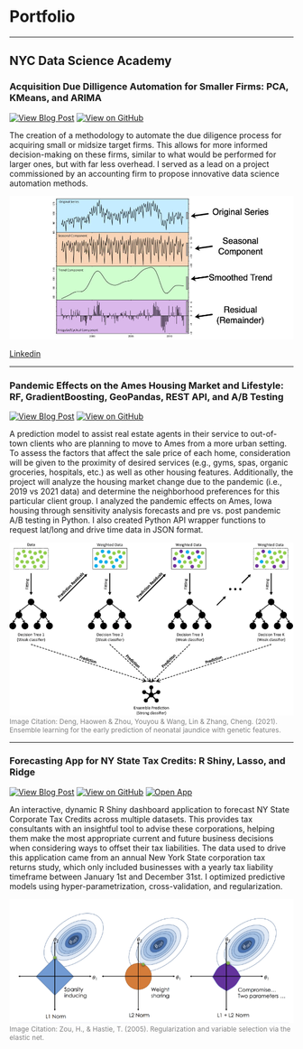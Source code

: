 # Portfolio
---
## NYC Data Science Academy
### Acquisition Due Dilligence Automation for Smaller Firms: PCA, KMeans, and ARIMA

[![View Blog Post](https://img.shields.io/badge/NYCDSA-View_Blog_Post-blue)](https://nycdatascience.com/blog/student-works/capstone/acquisition-due-dilligence-automation-for-smaller-firms/)
[![View on GitHub](https://img.shields.io/badge/GitHub-View_on_GitHub-blue?logo=GitHub)](https://github.com/lelandjmurrin/Acquisition_Due_Dilligence_Capstone_Project.git)

The creation of a methodology to automate the due diligence process for acquiring small or midsize target firms. This allows for more informed decision-making on these firms, similar to what would be performed for larger ones, but with far less overhead. I served as a lead on a project commissioned by an accounting firm to propose innovative data science automation methods. 

<center><img src="images/time_series_decomp.png"/></center>

[Linkedin](https://www.linkedin.com/posts/mattdancho_when-learning-time-series-i-struggled-to-activity-7163923015670468612-SURj)


---
### Pandemic Effects on the Ames Housing Market and Lifestyle: RF, GradientBoosting, GeoPandas, REST API, and A/B Testing

[![View Blog Post](https://img.shields.io/badge/NYCDSA-View_Blog_Post-blue)](https://nycdatascience.com/blog/student-works/machine-learning/pandemic-effects-on-the-ames-housing-market-and-lifestyle/)
[![View on GitHub](https://img.shields.io/badge/GitHub-View_on_GitHub-blue?logo=GitHub)](https://github.com/lelandjmurrin/Ames_Housing_Project)

A prediction model to assist real estate agents in their service to out-of-town clients who are planning to move to Ames from a more urban setting. To assess the factors that affect the sale price of each home, consideration will be given to the proximity of desired services (e.g., gyms, spas, organic groceries, hospitals, etc.) as well as other housing features. Additionally, the project will analyze the housing market change due to the pandemic (i.e., 2019 vs 2021 data) and determine the neighborhood preferences for this particular client group. I analyzed the pandemic effects on Ames, Iowa housing through sensitivity analysis forecasts and pre vs. post
pandemic A/B testing in Python. I also created Python API wrapper functions to request lat/long and drive time data in JSON format.

<center><img src="images/GradientBoosting.png"/></center>
<div style = "font-size:12px; color:grey">Image Citation: Deng, Haowen & Zhou, Youyou & Wang, Lin & Zhang, Cheng. (2021). Ensemble learning for the early prediction of neonatal jaundice with genetic features.</div>

---
### Forecasting App for NY State Tax Credits: R Shiny, Lasso, and Ridge

[![View Blog Post](https://img.shields.io/badge/NYCDSA-View_Blog_Post-blue)](https://nycdatascience.com/blog/student-works/r-shiny/forecasting-ny-state-tax-credits-r-shiny-app-for-businesses/)
[![View on GitHub](https://img.shields.io/badge/GitHub-View_on_GitHub-blue?logo=GitHub)](https://github.com/lelandjmurrin/NYS_tax_credit_Rshiny_project)
[![Open App](https://img.shields.io/badge/R_Shiny-Open_App-blue?logo=r&logoColor=blue)](https://ljmurrin.shinyapps.io/NYS_Article_9A_Tax_Credit_Predictions_Analysis/)

An interactive, dynamic R Shiny dashboard application to forecast NY State Corporate Tax Credits across multiple datasets. This provides tax consultants with an insightful tool to advise these corporations, helping them make the most appropriate current and future business decisions when considering ways to offset their tax liabilities. The data used to drive this application came from an annual New York State corporation tax returns study, which only included businesses with a yearly tax liability timeframe between January 1st and December 31st. I optimized predictive models using hyper-parametrization, cross-validation, and regularization.


<center><img src="images/ElNet_Regression.webp"/></center>
<div style = "font-size:12px; color:grey">Image Citation: Zou, H., & Hastie, T. (2005). Regularization and variable selection via the elastic net.</div>
